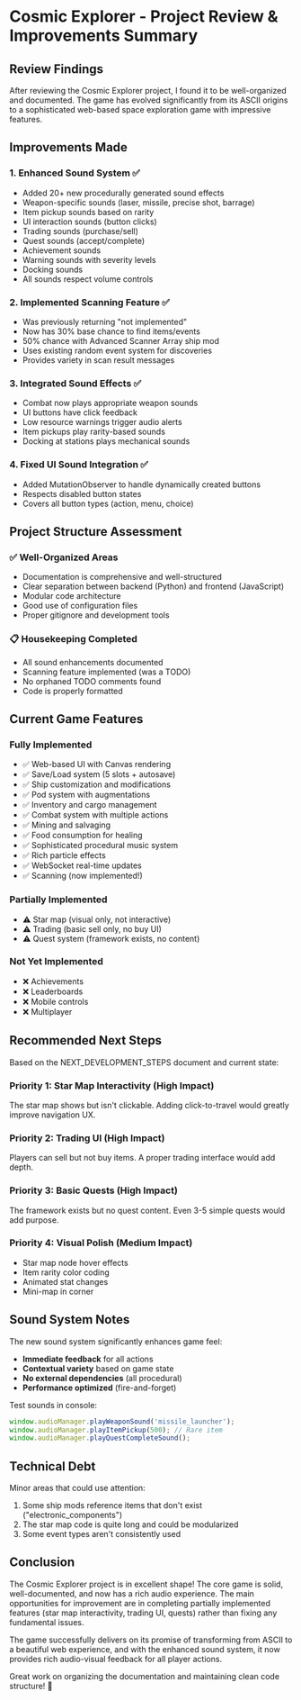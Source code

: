 # Cosmic Explorer - Project Review & Improvements Summary

## Review Findings

After reviewing the Cosmic Explorer project, I found it to be well-organized and documented. The game has evolved significantly from its ASCII origins to a sophisticated web-based space exploration game with impressive features.

## Improvements Made

### 1. **Enhanced Sound System** ✅
- Added 20+ new procedurally generated sound effects
- Weapon-specific sounds (laser, missile, precise shot, barrage)
- Item pickup sounds based on rarity
- UI interaction sounds (button clicks)
- Trading sounds (purchase/sell)
- Quest sounds (accept/complete)
- Achievement sounds
- Warning sounds with severity levels
- Docking sounds
- All sounds respect volume controls

### 2. **Implemented Scanning Feature** ✅
- Was previously returning "not implemented"
- Now has 30% base chance to find items/events
- 50% chance with Advanced Scanner Array ship mod
- Uses existing random event system for discoveries
- Provides variety in scan result messages

### 3. **Integrated Sound Effects** ✅
- Combat now plays appropriate weapon sounds
- UI buttons have click feedback
- Low resource warnings trigger audio alerts
- Item pickups play rarity-based sounds
- Docking at stations plays mechanical sounds

### 4. **Fixed UI Sound Integration** ✅
- Added MutationObserver to handle dynamically created buttons
- Respects disabled button states
- Covers all button types (action, menu, choice)

## Project Structure Assessment

### ✅ **Well-Organized Areas**
- Documentation is comprehensive and well-structured
- Clear separation between backend (Python) and frontend (JavaScript)
- Modular code architecture
- Good use of configuration files
- Proper gitignore and development tools

### 📋 **Housekeeping Completed**
- All sound enhancements documented
- Scanning feature implemented (was a TODO)
- No orphaned TODO comments found
- Code is properly formatted

## Current Game Features

### **Fully Implemented**
- ✅ Web-based UI with Canvas rendering
- ✅ Save/Load system (5 slots + autosave)
- ✅ Ship customization and modifications
- ✅ Pod system with augmentations
- ✅ Inventory and cargo management
- ✅ Combat system with multiple actions
- ✅ Mining and salvaging
- ✅ Food consumption for healing
- ✅ Sophisticated procedural music system
- ✅ Rich particle effects
- ✅ WebSocket real-time updates
- ✅ Scanning (now implemented!)

### **Partially Implemented**
- ⚠️ Star map (visual only, not interactive)
- ⚠️ Trading (basic sell only, no buy UI)
- ⚠️ Quest system (framework exists, no content)

### **Not Yet Implemented**
- ❌ Achievements
- ❌ Leaderboards
- ❌ Mobile controls
- ❌ Multiplayer

## Recommended Next Steps

Based on the NEXT_DEVELOPMENT_STEPS document and current state:

### **Priority 1: Star Map Interactivity** (High Impact)
The star map shows but isn't clickable. Adding click-to-travel would greatly improve navigation UX.

### **Priority 2: Trading UI** (High Impact)
Players can sell but not buy items. A proper trading interface would add depth.

### **Priority 3: Basic Quests** (High Impact)
The framework exists but no quest content. Even 3-5 simple quests would add purpose.

### **Priority 4: Visual Polish** (Medium Impact)
- Star map node hover effects
- Item rarity color coding
- Animated stat changes
- Mini-map in corner

## Sound System Notes

The new sound system significantly enhances game feel:
- **Immediate feedback** for all actions
- **Contextual variety** based on game state
- **No external dependencies** (all procedural)
- **Performance optimized** (fire-and-forget)

Test sounds in console:
```javascript
window.audioManager.playWeaponSound('missile_launcher');
window.audioManager.playItemPickup(500); // Rare item
window.audioManager.playQuestCompleteSound();
```

## Technical Debt

Minor areas that could use attention:
1. Some ship mods reference items that don't exist ("electronic_components")
2. The star map code is quite long and could be modularized
3. Some event types aren't consistently used

## Conclusion

The Cosmic Explorer project is in excellent shape! The core game is solid, well-documented, and now has a rich audio experience. The main opportunities for improvement are in completing partially implemented features (star map interactivity, trading UI, quests) rather than fixing any fundamental issues.

The game successfully delivers on its promise of transforming from ASCII to a beautiful web experience, and with the enhanced sound system, it now provides rich audio-visual feedback for all player actions.

Great work on organizing the documentation and maintaining clean code structure! 🚀
